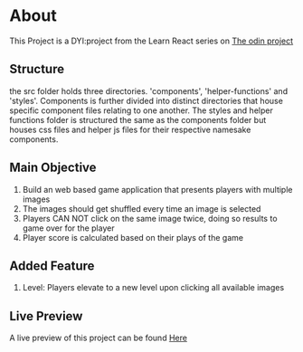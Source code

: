 # About

This Project is a DYI:project from the Learn React series on [The odin project](https://theodinproject.com/paths/full-stack-javascript/courses/javascript/lessons/memory-card)

## Structure

the src folder holds three directories. 'components', 'helper-functions' and 'styles'. Components is further divided into distinct directories that house specific component files relating to one another. The styles and helper functions folder is structured the same as the components folder but houses css files and helper js files for their respective namesake components.

## Main Objective

1. Build an web based game application that presents players with multiple images
2. The images should get shuffled every time an image is selected
3. Players CAN NOT click on the same image twice, doing so results to game over for the player
4. Player score is calculated based on their plays of the game

## Added Feature

1. Level: Players elevate to a new level upon clicking all available images 

## Live Preview

A live preview of this project can be found [Here](https://pokemon-memo.netlify.app)
